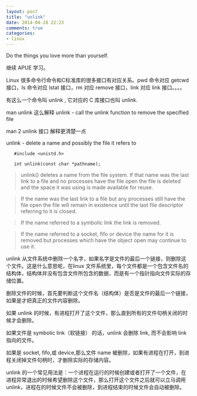 ```yaml
---
layout: post
title: "unlink"
date: 2014-04-28 22:23
comments: true
categories: 
- linux
---
```


Do the things you love more than yourself.

<!--more-->

继续 APUE 学习。

Linux 很多命令行命令和C标准库的很多接口有对应关系。pwd 命令对应 getcwd 接口，ls 命令对应 lstat 接口，rm 对应 remove 接口，link 对应 link 接口。。。。

有这么一个命令叫 unlink , 它对应的 C 库接口也叫 unlink.

man unlink 这么解释
unlink - call the unlink function to remove the specified file

man 2 unlink 接口 解释更清楚一点

unlink - delete a name and possibly the file it refers to 

       #include <unistd.h>

       int unlink(const char *pathname);

>unlink() deletes a name from the file system.  If that name was the last link to a file and no processes have the file open the file is deleted and the space it was using is made available for reuse.

>If the name was the last link to a file but any processes still have the file open the file will remain in existence  until the last file descriptor referring to it is closed.

>If the name referred to a symbolic link the link is removed.

>If  the  name  referred to a socket, fifo or device the name for it is removed but processes which have the object open may continue to use it.


unlink 从文件系统中删除一个名字，如果名字是文件的最后一个链接，则删除这个文件。这是什么意思呢，在linux 文件系统里，每个文件都是一个包含文件名的结构体，结构体并没有包含文件所包含的数据，而是有一个指针指向文件实际的存储位置。

删除文件的时候，首先要判断这个文件名（结构体）是否是文件的最后一个链接，如果是才把真正的文件内容删除。

如果 unlink 的时候，有进程打开了这个文件，那么直到所有的文件句柄关闭的时候才会删除。


如果文件是 symbolic link（软链接） 的话，unlink 会删除 link, 而不会影响 link 指向的文件。

如果是 socket, fifo,或 device,那么文件 name 被删除，如果有进程在打开，到进程关闭掉文件句柄时，才删除实际的存储内容。



unlink 的一个常见用法是：一个进程在运行的时候创建或者打开了一个文件，在进程异常退出的时候希望删除这个文件，那么打开这个文件之后就可以立马调用 unlink，进程在的时候文件不会被删除，到进程结束的时候文件会自动被删除。





